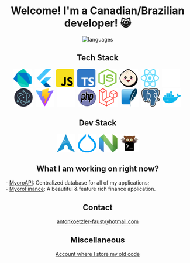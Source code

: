 <h1 align='center'>Welcome! I'm a Canadian/Brazilian developer! 😸</h1>

<p align='center'>
  <img
    src='https://github-readme-stats.vercel.app/api/top-langs/?username=antonkoetzler&theme=tokyonight&show_icons=true&hide_border=false&layout=compact'
    alt='languages'
  />
</p>

<h2 align='center'>Tech Stack</h2>
<p align='center'>
  <img src='images/dart.svg' width=50 height=50 alt='dart' />&nbsp;
  <img src='images/flutter.svg' width=50 height=50 alt='flutter' />&nbsp;
  <img src='images/javascript.png' width=50 height=50 alt='javascript' />&nbsp;
  <img src='images/typescript.svg' width=50 height=50 alt='typescript' />&nbsp;
  <img src='images/node.png' width=50 height=50 alt='node' />&nbsp;
  <img src='images/bun.svg' width=50 height=50 alt='bun' />&nbsp;
  <img src='images/react.svg' width=50 height=50 alt='react' />&nbsp;
  <img src='images/shadcn.svg' width=50 height=50 alt='shadcn' />&nbsp;
  <img src='images/electron.svg' width=50 height=50 alt='electron' />&nbsp;
  <img src='images/vite.svg' width=50 height=50 alt='vite' />&nbsp;
  <img src='images/next.svg' width=50 height=50 alt='next' />&nbsp;
  <img src='images/php.svg' width=50 height=50 alt='php' />&nbsp;
  <img src='images/laravel.svg' width=50 height=50 alt='laravel' />&nbsp;
  <img src='images/sqlite.svg' width=50 height=50 alt='sqlite' />&nbsp;
  <img src='images/postgres.svg' width=50 height=50 alt='postgres' />&nbsp;
  <img src='images/docker.svg' width=50 height=50 alt='docker' />
</p>

<h2 align='center'>Dev Stack</h2>
<p align='center'>
  <img src='images/arch.svg' width=50 height=50 alt='arch' />&nbsp;
  <img src='images/hyprland.svg' width=50 height=50 alt='hyprland' />&nbsp;
  <img src='images/neovim.svg' width=50 height=50 alt='neovim' />&nbsp;
  <img src='images/kitty.png' width=50 height=50 alt='kitty' />
</p>

<h2 align='center'>What I am working on right now?</h2>
- <a href='https://github.com/antonkoetzler/myoro_api'>MyoroAPI</a>: Centralized database for all of my applications;<br />
- <a href='https://github.com/antonkoetzler/MyoroFinance'>MyoroFinance</a>: A beautiful & feature rich finance application.

<h2 align='center'>Contact</h2>
<p align='center'><a href='mailto:antonkoetzler-faust@hotmail.com'>antonkoetzler-faust@hotmail.com</a></p>

<h2 align='center'>Miscellaneous</h2>
<p align='center'><a href='https://github.com/antonkoetzler-archive' align='center'>Account where I store my old code</a></p>
